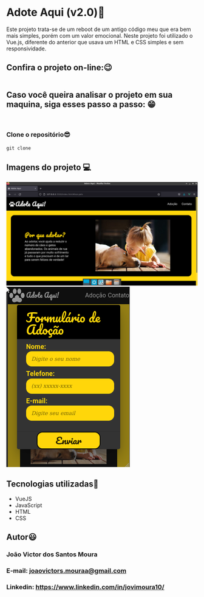 # Adote Aqui (v2.0)🐶 

Este projeto trata-se de um reboot de um antigo código meu que era bem mais simples, porém com um valor emocional. Neste projeto foi utilizado o Vue.js, diferente do anterior que usava um HTML e CSS simples e sem responsividade.

## Confira o projeto on-line:😉

```
```

## Caso você queira analisar o projeto em sua maquina, siga esses passo a passo: 😁

<br>

### Clone o repositório😎

```
git clone 
```


## Imagens do projeto 💻

<img src='./assets/img/img-readme/img.png'>

<br>

<img src='./assets/img/img-readme/responsivoImg.png'>

## Tecnologias utilizadas🦉

<ul>
    <li>VueJS</li>
    <li>JavaScript</li>
    <li>HTML</li>
    <li>CSS</li>
</ul>

## Autor😃

### João Victor dos Santos Moura
### E-mail: joaovictors.mouraa@gmail.com
### Linkedin: https://www.linkedin.com/in/jovimoura10/